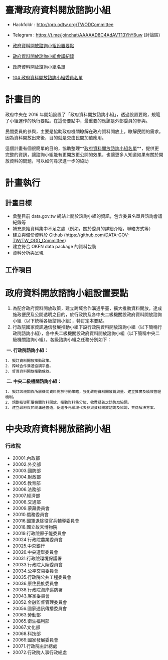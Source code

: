 # 臺灣政府資料開放諮詢小組


  - Hackfoldr : http://pro.odtw.org/TWODCommittee
  - Telegram : https://t.me/joinchat/AAAAAD8C4AdAVT13YhY6uw (討論區)


- [政府資料開放諮詢小組設置要點](http://www.ndc.gov.tw/cp.aspx?n=E8E2E9E3E4EAE332)
- [政府資料開放諮詢小組會議紀錄](http://data.gov.tw/meeting_minutes)
- [政府資料開放諮詢小組名單](http://data.gov.tw/consult_team)
- [104 政府資料開放諮詢小組委員名單](http://data.gov.tw/node/33021)

# 計畫目的

政府中央在 2016 年開始設置了「政府資料開放諮詢小組」，透過設置要點，規範了小組運作的執行要點。在這份要點中，最重要的應該是外部委員的參與。

民間委員的參與，主要是協助政府機關瞭解在政府資料開放上，瞭解民間的需求。因為資料開放出來後，目的就是交由民間加值應用。

這個計畫有個很簡單的目的，協助整理**[政府資料開放諮詢小組名單](http://data.gov.tw/consult_team)**，提供更完整的資訊，讓諮詢小組能有更開放更公開的效果，也讓更多人知道如果有關於開放資料的問題，可以如何尋求進一步的協助

# 計畫執行

## 計畫目標

- 彙整目前 data.gov.tw 網站上關於諮詢小組的資訊，包含委員名單與諮詢會議紀錄等
- 補充原始資料集中不足之處（例如，關於委員的詳細介紹，聯絡方式等）
- 建立與備份資料於 Github (https://github.com/DATA-GOV-TW/TW_OGD_Committee)
- 建立符合 OKFN data package 的資料包裝
- 資料分析與呈現

## 工作項目




# 政府資料開放諮詢小組設置要點
1. 為配合政府資料開放政策，建立跨域合作溝通平臺，擴大推動資料開放，達成施政便民及公開透明之目的，於行政院及各中央二級機關設政府資料開放諮詢小組（以下統稱各級諮詢小組），特訂定本要點。
2. 行政院國家資訊通信發展推動小組下設行政院資料開放諮詢小組（以下簡稱行政院諮詢小組），各中央二級機關設政府資料開放諮詢小組（以下簡稱中央二級機關諮詢小組）。各級諮詢小組之任務分別如下：

  **一. 行政院諮詢小組：**

    1. 擬訂資料開放推動政策。
    2. 跨域合作溝通協調平臺。
    3. 督導資料開放推動成效。
 
  **二. 中央二級機關諮詢小組：**
  
    1. 擬訂該機關與所屬機關資料開放行動策略，強化政府資料開放質與量、建立推廣及績效管理機制。
    2. 規劃指導所屬機關資料開放，推動資料集分級、收費疑義之諮詢及協調。
    3. 建立政府與民間溝通管道，促進多元領域代表參與資料開放諮詢及協調，共商解決方案。

# 中央政府資料開放諮詢小組

### 行政院

- 20001.內政部
- 20002.外交部
- 20003.國防部
- 20004.財政部
- 20005.教育部
- 20006.法務部
- 20007.經濟部
- 20008.交通部
- 20009.蒙藏委員會
- 20010.僑務委員會
- 20016.國軍退除役官兵輔導委員會
- 20018.國立故宮博物院
- 20019.行政院原子能委員會
- 20024.行政院農業委員會
- 20025.中央銀行
- 20026.中央選舉委員會
- 20031.行政院環境保護署
- 20033.行政院大陸委員會
- 20034.公平交易委員會
- 20035.行政院公共工程委員會
- 20036.原住民族委員會
- 20038.行政院海岸巡防署
- 20043.客家委員會
- 20052.金融監督管理委員會
- 20056.國家通訊傳播委員會
- 20063.勞動部
- 20065.衛生福利部
- 20067.文化部
- 20068.科技部
- 20069.國家發展委員會
- 20071.行政院主計總處
- 20072.行政院人事行政總處
